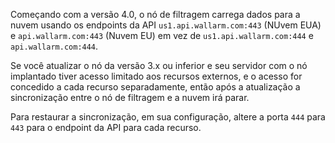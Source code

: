 Começando com a versão 4.0, o nó de filtragem carrega dados para a nuvem usando os endpoints da API `us1.api.wallarm.com:443` (NUvem EUA) e `api.wallarm.com:443` (Nuvem EU) em vez de `us1.api.wallarm.com:444` e `api.wallarm.com:444`.

Se você atualizar o nó da versão 3.x ou inferior e seu servidor com o nó implantado tiver acesso limitado aos recursos externos, e o acesso for concedido a cada recurso separadamente, então após a atualização a sincronização entre o nó de filtragem e a nuvem irá parar.

Para restaurar a sincronização, em sua configuração, altere a porta `444` para `443` para o endpoint da API para cada recurso.